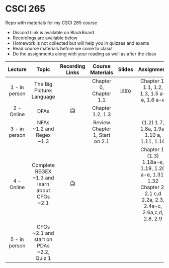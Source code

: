 # CSCI 265
 Repo with materials for my CSCI 265 course

- Discord Link is available on BlackBoard
- Recordings are available below
- Homework is not collected but will help you in quizzes and exams
- Read course materials before we come to class!
- Do the assignments along with your reading as well as after the class


| Lecture|Topic|Recording Links|Course Materials|Slides|Assignment|commment| 
|:------:|:---:|:-------------:|:--------------:|:----:|:--------:|:------:|
|1 - in person  |The Big Picture: Language|                |Chapter 0, Chapter 1.1 |[intro](https://github.com/ArielAvshalom/CSCI-265/blob/main/Presentations/CSCI%20265%20Lecture%201%20Introduction.pptx)|Chapter 1: 1.1, 1.2, 1.3, 1.5 a-e, 1.6 a-e||
|2 - Online     |DFAs|[:tv:](example.com) |Chapter 1.2, 1.3       ||||
|3 - in person|NFAs ~1.2 and Regex ~1.3||Review Chapter 1, Start on 2.1||(1.2) 1.7, 1.8a, 1.9a, 1.10 a, 1.11, 1.16|Quiz on Chapter 1.1, 1.2|
|4 - Online   |Complete REGEX ~1.3 and learn about CFGs ~2.1               |[:tv:](https://cuny907-my.sharepoint.com/:v:/g/personal/ariel_avshalumov37_login_cuny_edu/EaBvoHB5hs9FnrX6pwBd73YBWyXgToiduDuIbShlxAS4zw?e=y2IqwX)|||Chapter 1: (1.3) 1.18a-e, 1.19, 1.20 a-e, 1.31, 1.32   Chapter 2: 2.1 c,d 2.2a, 2.3, 2.4a-c, 2.6a,c,d, 2.8, 2.9||
|5 - in person|CFGs ~2.1 and start on PDAs ~2.2, Quiz 1|||||Quiz 1 covers 1.1, 1.2, 1.3 and 2.1|

